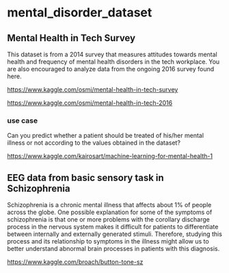 # mental_disorder_dataset

## Mental Health in Tech Survey

This dataset is from a 2014 survey that measures attitudes towards mental health and frequency of mental health disorders in the tech workplace. You are also encouraged to analyze data from the ongoing 2016 survey found here.

https://www.kaggle.com/osmi/mental-health-in-tech-survey

https://www.kaggle.com/osmi/mental-health-in-tech-2016

### use case

Can you predict whether a patient should be treated of his/her mental illness or not according to the values obtained in the dataset?

https://www.kaggle.com/kairosart/machine-learning-for-mental-health-1

## EEG data from basic sensory task in Schizophrenia

Schizophrenia is a chronic mental illness that affects about 1% of people across the globe. One possible explanation for some of the symptoms of schizophrenia is that one or more problems with the corollary discharge process in the nervous system makes it difficult for patients to differentiate between internally and externally generated stimuli. Therefore, studying this process and its relationship to symptoms in the illness might allow us to better understand abnormal brain processes in patients with this diagnosis.

https://www.kaggle.com/broach/button-tone-sz
